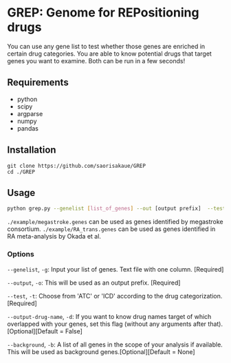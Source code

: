 # GREP: Genome for REPositioning drugs
You can use any gene list to test whether those genes are enriched in certain drug categories.
You are able to know potential drugs that target genes you want to examine.
Both can be run in a few seconds!

## Requirements
- python
- scipy
- argparse
- numpy
- pandas

## Installation
```{bash}
git clone https://github.com/saorisakaue/GREP
cd ./GREP
```

## Usage
```bash
python grep.py --genelist [list_of_genes] --out [output prefix]  --test [ATC or ICD]
```

`./example/megastroke.genes` can be used as genes identified by megastroke consortium.
`./example/RA_trans.genes` can be used as genes identified in RA meta-analysis by Okada et al.

### Options
`--genelist`, `-g`:  Input your list of genes. Text file with one column. [Required]

`--output`, `-o`:  This will be used as an output prefix. [Required]

`--test`, `-t`:  Choose from 'ATC' or 'ICD' according to the drug categorization. [Required]

`--output-drug-name`, `-d`:  If you want to know drug names target of which overlapped with your genes, set this flag (without any arguments after that).[Optional][Default = False]

`--background`, `-b`: A list of all genes in the scope of your analysis if available. This will be used as background genes.[Optional][Default = None]
